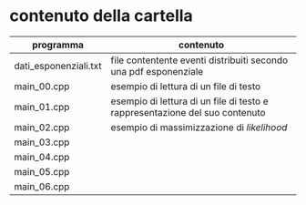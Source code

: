 # contenuto della cartella

   | programma | contenuto |
   | -------------| -------------|
   | dati_esponenziali.txt | file contentente eventi distribuiti secondo una pdf esponenziale |
   | main_00.cpp           | esempio di lettura di un file di testo |
   | main_01.cpp           | esempio di lettura di un file di testo e rappresentazione del suo contenuto |
   | main_02.cpp           | esempio di massimizzazione di *likelihood* |
   | main_03.cpp           |  |
   | main_04.cpp           |  |
   | main_05.cpp           |  |
   | main_06.cpp           |  |
